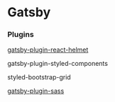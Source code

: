 # Gatsby

### Plugins

[gatsby-plugin-react-helmet](https://www.gatsbyjs.com/plugins/gatsby-plugin-react-helmet/)

gatsby-plugin-styled-components

styled-bootstrap-grid

[gatsby-plugin-sass](https://www.gatsbyjs.com/plugins/gatsby-plugin-sass/)

